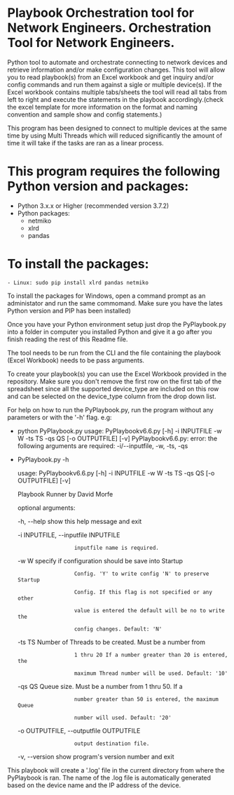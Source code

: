 
# Playbook Orchestration tool for Network Engineers. Orchestration Tool for Network Engineers.
Python tool to automate and orchestrate connecting to network devices and retrieve information and/or make configuration changes.
This tool will allow you to read playbook(s) from an Excel workbook and get inquiry and/or config commands and run them against a sigle or multiple device(s). If the Excel workbook contains multiple tabs/sheets the tool will read all tabs from left to right and execute the statements in the playbook accordingly.(check the excel template for more information on the format and naming convention and sample show and config statements.)

This program has been designed to connect to multiple devices at the same time by using Multi Threads which will reduced significantly the amount of time it will take if the tasks are ran as a linear process.

# This program requires the following Python version and packages:
  - Python 3.x.x or Higher (recommended version 3.7.2)
  - Python packages:
    - netmiko
    - xlrd
    - pandas

# To install the packages:
    - Linux: sudo pip install xlrd pandas netmiko
  
To install the packages for Windows, open a command prompt as an administator and run the same commomand. Make sure you have the lates Python version and PIP has been installed)

Once you have your Python environment setup just drop the PyPlaybook.py into a folder in computer you installed Python and give it a go after you finish reading the rest of this Readme file.

The tool needs to be run from the CLI and the file containing the playbook (Excel Workbook) needs to be pass arguments.

To create your playbook(s) you can use the Excel Workbook provided in the repository. Make sure you don't remove the first row on the first tab of the spreadsheet since all the supported device_type are included on this row and can be selected on the device_type column from the drop down list.

For help on how to run the PyPlaybook.py, run the program without any parameters or with the '-h' flag.
e.g:
  - python PyPlaybook.py
    usage: PyPlaybookv6.6.py [-h] -i INPUTFILE -w W -ts TS -qs QS [-o OUTPUTFILE]
                             [-v]
    PyPlaybookv6.6.py: error: the following arguments are required: -i/--inputfile, -w, -ts, -qs
    
  - PyPlaybook.py -h
  
    usage: PyPlaybookv6.6.py [-h] -i INPUTFILE -w W -ts TS -qs QS [-o OUTPUTFILE]
                [-v]
    
    Playbook Runner by David Morfe
    
    optional arguments:
    
    -h, --help            show this help message and exit

    -i INPUTFILE, --inputfile INPUTFILE  
    
                          inputfile name is required.

    -w W                  specify if configuration should be save into Startup
    
                          Config. 'Y' to write config 'N' to preserve Startup
                          
                          Config. If this flag is not specified or any other
                          
                          value is entered the default will be no to write the
                          
                          config changes. Default: 'N'

    -ts TS                Number of Threads to be created. Must be a number from
    
                          1 thru 20 If a number greater than 20 is entered, the
                          
                          maximum Thread number will be used. Default: '10'

    -qs QS                Queue size. Must be a number from 1 thru 50. If a
    
                          number greater than 50 is entered, the maximum Queue
                          
                          number will used. Default: '20'

    -o OUTPUTFILE, --outputfile OUTPUTFILE
    
                          output destination file.

    -v, --version         show program's version number and exit

This playbook will create a '.log' file in the current directory from where the PyPlaybook is ran. The name of the .log file is automatically generated based on the device name and the IP address of the device.
